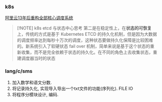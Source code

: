 
### k8s 


[阿里云13年后重构全部核心调度系统](https://developer.aliyun.com/article/881132?utm_content=m_1000336550)


> [!NOTE] k8s etcd 与状态中心思考
> 第二是在稳定性上，在**状态的可恢复**上，传统的方式是基于 Kubernetes ETCD 的持久化机制，但是因为大数据的调度频率达到每秒十万次的调度，这种状态要做持久化保障是比较困难的。新系统引入了软硬状态 fail over 机制，简单来说是基于这个状态的重新收集，而不是完全依赖于状态的持久化。在不同的角色上去收集状态，重建调度器当时的状态



### lang/c/sms

1. 加入数学和语文分数.
2. 将记录持久化, 实现导入导出一个txt文件的功能(序列化).  FILE IO
3. 将程序分模块设计, 编码.

